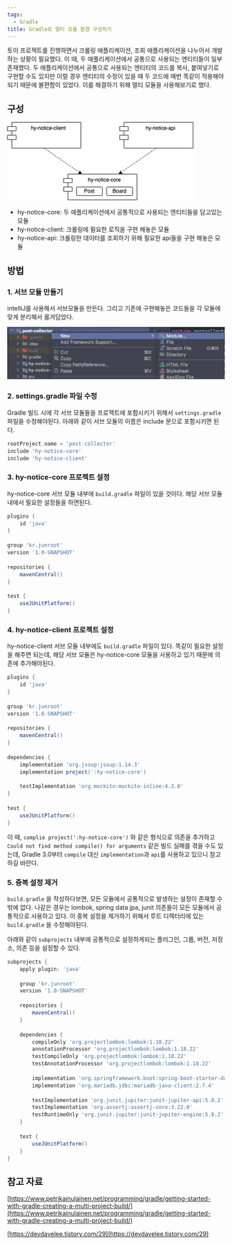 ```yaml
---
tags:
  - Gradle
title: Gradle로 멀티 모듈 환경 구성하기
---
```


토이 프로젝트를 진행하면서 크롤링 애플리케이션, 조회 애플리케이션을 나누어서 개발하는 상황이 필요했다. 이 때, 두 애플리케이션에서 공통으로 사용되는 엔티티들이 일부 존재했다. 두 애플리케이션에서 공통으로 사용되는 엔티티의 코드를 복사, 붙여넣기로 구현할 수도 있지만 이럴 경우 엔티티의 수정이 있을 때 두 코드에 매번 똑같이 적용해야 되기 때문에 불편함이 있었다. 이를 해결하기 위해 멀티 모듈을 사용해보기로 했다.

## 구성

![무제.drawio.png](assets/무제.drawio.png)

- hy-notice-core: 두 애플리케이션에서 공통적으로 사용되는 엔티티들을 담고있는 모듈
- hy-notice-client: 크롤링에 필요한 로직을 구현 해놓은 모듈
- hy-notice-api: 크롤링한 데이터를 조회하기 위해 필요한 api들을 구현 해놓은 모듈

## 방법

### 1. 서브 모듈 만들기

intelliJ를 사용해서 서브모듈을 만든다. 그리고 기존에 구현해놓은 코드들을 각 모듈에 맞게 분리해서 옮겨담았다.

![Untitled](assets/Untitled_23.png)

### 2. settings.gradle 파일 수정

Gradle 빌드 시에 각 서브 모듈들을 프로젝트에 포함시키기 위해서 `settings.gradle` 파일을 수정해야된다. 아래와 같이 서브 모듈의 이름은 include 문으로 포함시키면 된다.

```groovy
rootProject.name = 'post-collector'
include 'hy-notice-core'
include 'hy-notice-client'
```

### 3. hy-notice-core 프로젝트 설정

hy-notice-core 서브 모듈 내부에 `build.gradle` 파일이 있을 것이다. 해당 서브 모듈 내에서 필요한 설정들을 하면된다.

```groovy
plugins {
    id 'java'
}

group 'kr.junroot'
version '1.0-SNAPSHOT'

repositories {
    mavenCentral()
}

test {
    useJUnitPlatform()
}
```

### 4. hy-notice-client 프로젝트 설정

hy-notice-client 서브 모듈 내부에도 `build.gradle` 파일이 있다. 똑같이 필요한 설정을 해주면 되는데, 해당 서브 모듈은 hy-notice-core 모듈을 사용하고 있기 때문에 의존에 추가해야된다.

```groovy
plugins {
    id 'java'
}

group 'kr.junroot'
version '1.0-SNAPSHOT'

repositories {
    mavenCentral()
}

dependencies {
    implementation 'org.jsoup:jsoup:1.14.3'
    implementation project(':hy-notice-core')

    testImplementation 'org.mockito:mockito-inline:4.2.0'
}

test {
    useJUnitPlatform()
}
```

이 때, `complie project(':hy-notice-core')` 와 같은 형식으로 의존을 추가하고 `Could not find method compile() for arguments` 같은 빌드 실패를 겪을 수도 있는데, Gradle 3.0부터 `compile` 대신 `implementation`과 `api`를 사용하고 있으니 참고하길 바란다.

### 5. 중복 설정 제거

`build.gradle` 을 작성하다보면, 모든 모듈에서 공통적으로 발생하는 설정이 존재할 수 밖에 없다. 나같은 경우는 lombok, spring data jpa, junit 의존들이 모든 모듈에서 공통적으로 사용하고 있다. 이 중복 설정을 제거하기 위해서 루트 디렉터리에 있는 `build.gradle` 을 수정해야된다.

아래와 같이 `subprojects` 내부에 공통적으로 설정하게되는 플러그인, 그룹, 버전, 저장소, 의존 등을 설정할 수 있다.

```groovy
subprojects {
    apply plugin: 'java'

    group 'kr.junroot'
    version '1.0-SNAPSHOT'

    repositories {
        mavenCentral()
    }

    dependencies {
        compileOnly 'org.projectlombok:lombok:1.18.22'
        annotationProcessor 'org.projectlombok:lombok:1.18.22'
        testCompileOnly 'org.projectlombok:lombok:1.18.22'
        testAnnotationProcessor 'org.projectlombok:lombok:1.18.22'

        implementation 'org.springframework.boot:spring-boot-starter-data-jpa:2.6.2'
        implementation 'org.mariadb.jdbc:mariadb-java-client:2.7.4'

        testImplementation 'org.junit.jupiter:junit-jupiter-api:5.8.2'
        testImplementation 'org.assertj:assertj-core:3.22.0'
        testRuntimeOnly 'org.junit.jupiter:junit-jupiter-engine:5.8.2'
    }

    test {
        useJUnitPlatform()
    }
}
```

## 참고 자료

[https://www.petrikainulainen.net/programming/gradle/getting-started-with-gradle-creating-a-multi-project-build/](https://www.petrikainulainen.net/programming/gradle/getting-started-with-gradle-creating-a-multi-project-build/)

[https://devdavelee.tistory.com/29](https://devdavelee.tistory.com/29)
